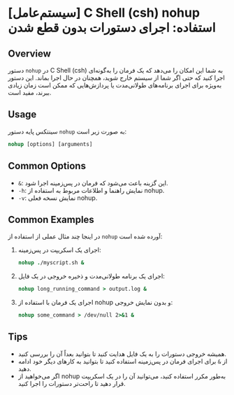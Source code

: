 # [سیستم‌عامل] C Shell (csh) nohup استفاده: اجرای دستورات بدون قطع شدن

## Overview
دستور `nohup` در C Shell (csh) به شما این امکان را می‌دهد که یک فرمان را به‌گونه‌ای اجرا کنید که حتی اگر شما از سیستم خارج شوید، همچنان در حال اجرا بماند. این دستور به‌ویژه برای اجرای برنامه‌های طولانی‌مدت یا پردازش‌هایی که ممکن است زمان زیادی ببرند، مفید است.

## Usage
سینتکس پایه دستور `nohup` به صورت زیر است:

```csh
nohup [options] [arguments]
```

## Common Options
- `&`: این گزینه باعث می‌شود که فرمان در پس‌زمینه اجرا شود.
- `-h`: نمایش راهنما و اطلاعات مربوط به استفاده از nohup.
- `-v`: نمایش نسخه فعلی nohup.

## Common Examples
در اینجا چند مثال عملی از استفاده از `nohup` آورده شده است:

1. اجرای یک اسکریپت در پس‌زمینه:
   ```csh
   nohup ./myscript.sh &
   ```

2. اجرای یک برنامه طولانی‌مدت و ذخیره خروجی در یک فایل:
   ```csh
   nohup long_running_command > output.log &
   ```

3. اجرای یک فرمان با استفاده از nohup و بدون نمایش خروجی:
   ```csh
   nohup some_command > /dev/null 2>&1 &
   ```

## Tips
- همیشه خروجی دستورات را به یک فایل هدایت کنید تا بتوانید بعداً آن را بررسی کنید.
- از `&` برای اجرای فرمان در پس‌زمینه استفاده کنید تا بتوانید به کارهای دیگر خود ادامه دهید.
- اگر می‌خواهید از nohup به‌طور مکرر استفاده کنید، می‌توانید آن را در یک اسکریپت قرار دهید تا راحت‌تر دستورات را اجرا کنید.